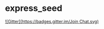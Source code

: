 # express_seed
[![Gitter](https://badges.gitter.im/Join Chat.svg)](https://gitter.im/yiooxir/express_seed?utm_source=badge&utm_medium=badge&utm_campaign=pr-badge)